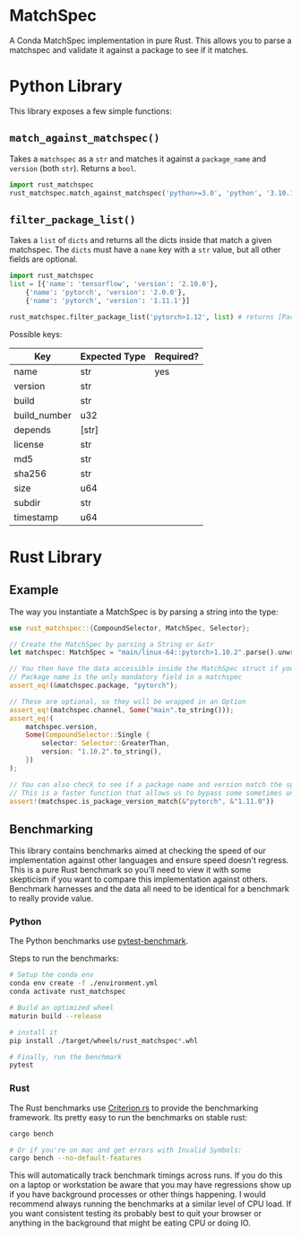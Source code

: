 # MatchSpec

A Conda MatchSpec implementation in pure Rust. This allows you to parse a matchspec and validate it against a package to see if it matches.

# Python Library

This library exposes a few simple functions:

## `match_against_matchspec()`

Takes a `matchspec` as a `str` and matches it against a `package_name` and `version` (both `str`). Returns a `bool`.

``` python
import rust_matchspec
rust_matchspec.match_against_matchspec('python>=3.0', 'python', '3.10.1') # returns True
```

## `filter_package_list()`

Takes a `list` of `dicts` and returns all the dicts inside that match a given matchspec. The `dicts` must have a `name` key with a `str` value, but all other fields are optional.

```python
import rust_matchspec
list = [{'name': 'tensorflow', 'version': '2.10.0'},
	{'name': 'pytorch', 'version': '2.0.0'},
	{'name': 'pytorch', 'version': '1.11.1'}]

rust_matchspec.filter_package_list('pytorch>1.12', list) # returns [PackageCandidate(name=pytorch)]
```

Possible keys:

| Key          | Expected Type | Required? |
|--------------|---------------|-----------|
| name         | str           | yes       |
| version      | str           |           |
| build        | str           |           |
| build_number | u32           |           |
| depends      | [str]         |           |
| license      | str           |           |
| md5          | str           |           |
| sha256       | str           |           |
| size         | u64           |           |
| subdir       | str           |           |
| timestamp    | u64           |           |

# Rust Library

## Example

The way you instantiate a MatchSpec is by parsing a string into the type:

```rust
use rust_matchspec::{CompoundSelector, MatchSpec, Selector};

// Create the MatchSpec by parsing a String or &str
let matchspec: MatchSpec = "main/linux-64::pytorch>1.10.2".parse().unwrap();

// You then have the data accessible inside the MatchSpec struct if you want it
// Package name is the only mandatory field in a matchspec
assert_eq!(&matchspec.package, "pytorch");

// These are optional, so they will be wrapped in an Option
assert_eq!(matchspec.channel, Some("main".to_string()));
assert_eq!(
	matchspec.version,
	Some(CompoundSelector::Single {
		selector: Selector::GreaterThan,
		version: "1.10.2".to_string(),
	})
);

// You can also check to see if a package name and version match the spec.
// This is a faster function that allows us to bypass some sometimes unnecessary tests like channel or subdir
assert!(matchspec.is_package_version_match(&"pytorch", &"1.11.0"))
```

## Benchmarking

This library contains benchmarks aimed at checking the speed of our implementation against other languages and ensure speed doesn't regress. This is a pure Rust benchmark so you'll need to view it with some skepticism if you want to compare this implementation against others. Benchmark harnesses and the data all need to be identical for a benchmark to really provide value.


### Python

The Python benchmarks use [pytest-benchmark](https://pytest-benchmark.readthedocs.io/en/stable/).

Steps to run the benchmarks:

```bash
# Setup the conda env
conda env create -f ./environment.yml
conda activate rust_matchspec

# Build an optimized wheel
maturin build --release

# install it
pip install ./target/wheels/rust_matchspec*.whl

# Finally, run the benchmark
pytest
```

### Rust

The Rust benchmarks use [Criterion.rs](https://bheisler.github.io/criterion.rs/book/criterion_rs.html) to provide the benchmarking framework. Its pretty easy to run the benchmarks on stable rust:

```bash
cargo bench 

# Or if you're on mac and get errors with Invalid Symbols:
cargo bench --no-default-features
```
This will automatically track benchmark timings across runs. If you do this on a laptop or workstation be aware that you may have regressions show up if you have background processes or other things happening. I would recommend always running the benchmarks at a similar level of CPU load. If you want consistent testing its probably best to quit your browser or anything in the background that might be eating CPU or doing IO.
